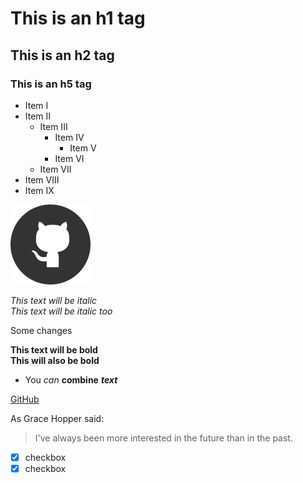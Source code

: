 # This is an h1 tag
## This is an h2 tag
### This is an h5 tag

* Item I
* Item II
  * Item III
    * Item IV
      * Item V
    * Item VI
  * Item VII
* Item VIII
* Item IX

![Github Logo](logo.png)

*This text will be italic* <br>
_This text will be italic too_ <br>

Some changes

**This text will be bold** <br>
__This will also be bold__ <br>

* You *can* **combine** **_text_**

[GitHub](http://github.com)

As Grace Hopper said: 

> I've always been more interested 
> in the future than in the past.

-[x] checkbox
- [x] checkbox
